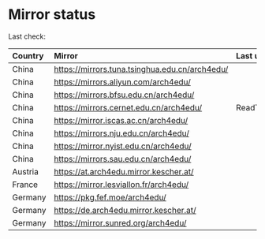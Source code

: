 <script src="./time.js"></script>
# Mirror status
Last check: <script type="text/javascript">localize(1747293880.8623085);</script>

|Country|Mirror|Last update|
|:------|:-----|:----------|
|China|https://mirrors.tuna.tsinghua.edu.cn/arch4edu/|<script type="text/javascript">localize(1747248290);</script>|
|China|https://mirrors.aliyun.com/arch4edu/|<script type="text/javascript">localize(1747248290);</script>|
|China|https://mirrors.bfsu.edu.cn/arch4edu/|<script type="text/javascript">localize(1747248290);</script>|
|China|https://mirrors.cernet.edu.cn/arch4edu/|ReadTimeout|
|China|https://mirror.iscas.ac.cn/arch4edu/|<script type="text/javascript">localize(1747248290);</script>|
|China|https://mirrors.nju.edu.cn/arch4edu/|<script type="text/javascript">localize(1747205228);</script>|
|China|https://mirror.nyist.edu.cn/arch4edu/|<script type="text/javascript">localize(1747248290);</script>|
|China|https://mirrors.sau.edu.cn/arch4edu/|<script type="text/javascript">localize(1731653531);</script>|
|Austria|https://at.arch4edu.mirror.kescher.at/|<script type="text/javascript">localize(1747248290);</script>|
|France|https://mirror.lesviallon.fr/arch4edu/|<script type="text/javascript">localize(1747248290);</script>|
|Germany|https://pkg.fef.moe/arch4edu/|<script type="text/javascript">localize(1747248290);</script>|
|Germany|https://de.arch4edu.mirror.kescher.at/|<script type="text/javascript">localize(1747248290);</script>|
|Germany|https://mirror.sunred.org/arch4edu/|<script type="text/javascript">localize(1747248290);</script>|

<script src="./tablefilter/tablefilter.js"></script>
<script src="./table.js"></script>